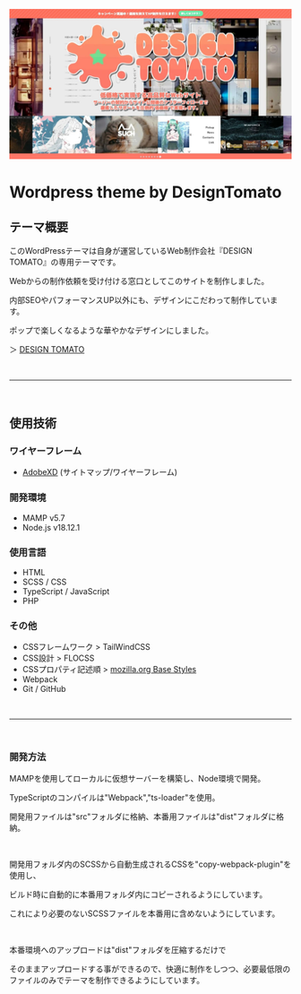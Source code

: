 ![DESIGN TOMATO](ScreenShot.jpg)
# Wordpress theme by DesignTomato
## テーマ概要
このWordPressテーマは自身が運営しているWeb制作会社『DESIGN TOMATO』の専用テーマです。

Webからの制作依頼を受け付ける窓口としてこのサイトを制作しました。

内部SEOやパフォーマンスUP以外にも、デザインにこだわって制作しています。

ポップで楽しくなるような華やかなデザインにしました。

＞ [DESIGN TOMATO](https://design-tomato.com/)

&nbsp;
 - - -
&nbsp;

## 使用技術
### ワイヤーフレーム
- [AdobeXD](https://xd.adobe.com/view/ff9e7e2f-618b-4443-a811-a20877c96375-aacd/) (サイトマップ/ワイヤーフレーム)

### 開発環境
- MAMP v5.7
- Node.js v18.12.1

### 使用言語
- HTML
- SCSS / CSS
- TypeScript / JavaScript
- PHP

### その他
- CSSフレームワーク > TailWindCSS
- CSS設計 > FLOCSS
- CSSプロパティ記述順 > [mozilla.org Base Styles](https://qiita.com/akuden/items/e9c91a7a2b0596d53fd1)
- Webpack
- Git / GitHub

&nbsp;
 - - -
&nbsp;

### 開発方法
MAMPを使用してローカルに仮想サーバーを構築し、Node環境で開発。

TypeScriptのコンパイルは"Webpack","ts-loader"を使用。

開発用ファイルは"src"フォルダに格納、本番用ファイルは"dist"フォルダに格納。

&nbsp;

開発用フォルダ内のSCSSから自動生成されるCSSを"copy-webpack-plugin"を使用し、

ビルド時に自動的に本番用フォルダ内にコピーされるようにしています。

これにより必要のないSCSSファイルを本番用に含めないようにしています。

&nbsp;

本番環境へのアップロードは"dist"フォルダを圧縮するだけで

そのままアップロードする事ができるので、快適に制作をしつつ、必要最低限のファイルのみでテーマを制作できるようにしています。
